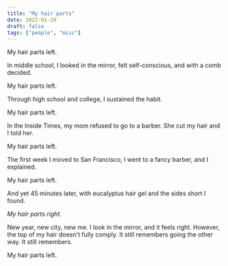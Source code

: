 ```yaml
---
title: "My hair parts"
date: 2022-01-29
draft: false
tags: ["people", "misc"]
---
```

My hair parts left.

In middle school, I looked in the mirror, felt self-conscious, and with a comb decided.

My hair parts left.

Through high school and college, I sustained the habit.

My hair parts left.

In the Inside Times, my mom refused to go to a barber. She cut my hair and I told her.

My hair parts left.

The first week I moved to San Francisco, I went to a fancy barber, and I explained.

My hair parts left.

And yet 45 minutes later, with eucalyptus hair gel and the sides short I found.

_My hair parts right._

New year, new city, new me. I look in the mirror, and it feels right. However, the top of my hair doesn't fully comply. It still remembers going the other way. It still remembers.

My hair parts left.
